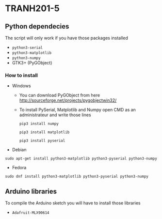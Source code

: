 # TRANH201-5
## Python dependecies
The script will only work if you have those packages installed 
 - `python3-serial`
 - `python3-matplotlib`
 - `python3-numpy`
 - GTK3+ (PyGObject)
 
 
### How to install 
- Windows
  * You can download PyGObject from here http://sourceforge.net/projects/pygobjectwin32/
  * To install PySerial, Matplotlib and Numpy open CMD as an administrateur and write those lines
  
    `pip3 install numpy`
    
    `pip3 install matplotlib`
    
    `pip3 install pyserial`

- Debian

 `sudo apt-get install python3-matplotlib python3-pyserial python3-numpy`

- Fedora 

 `sudo dnf install python3-matplotlib python3-pyserial python3-numpy`

## Arduino libraries
To compile the Arduino sketch you will have to install those libraries
 - `Adafruit-MLX90614` 
